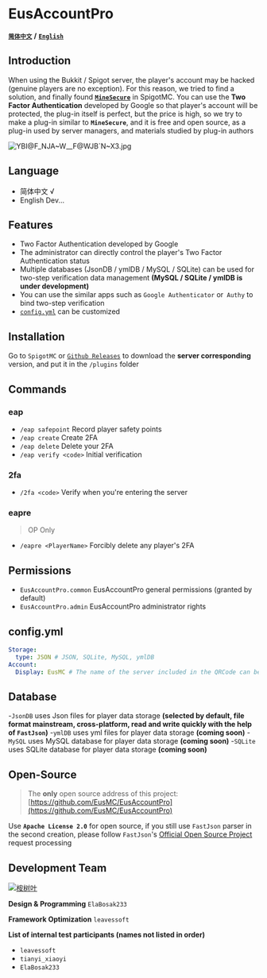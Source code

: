 # EusAccountPro

[**`简体中文`**](README.md) **/** [**`English`**](README-EN.md)

## Introduction

When using the Bukkit / Spigot server, the player's account may be hacked (genuine players are no exception). For this reason, we tried to find a solution, and finally found [**`MineSecure`**](https://www.spigotmc.org/resources/minesecure.699/) in SpigotMC. You can use the **Two Factor Authentication** developed by Google so that player's account will be protected, the plug-in itself is perfect, but the price is high, so we try to make a plug-in similar to **`MineSecure`**, and it is free and open source, as a plug-in used by server managers, and materials studied by plug-in authors

![YBI@F_NJA~W__F@WJB`N~X3.jpg](https://i.loli.net/2020/04/19/T3EVFY8AwDfLdek.jpg)

## Language

- 简体中文 √
- English Dev...

## Features

- Two Factor Authentication developed by Google
- The administrator can directly control the player's Two Factor Authentication status
- Multiple databases (JsonDB / ymlDB / MySQL / SQLite) can be used for two-step verification data management **(MySQL / SQLite / ymlDB is under development)**
- You can use the similar apps such as `Google Authenticator` or` Authy` to bind two-step verification
- [`config.yml`](/src/main/resources/config.yml) can be customized

## Installation

Go to `SpigotMC` or [`Github Releases`](https://github.com/EusMC/EusAccountPro/releases) to download the **server corresponding** version, and put it in the `/plugins` folder

## Commands

### eap
- `/eap safepoint` Record player safety points
- `/eap create` Create 2FA
- `/eap delete` Delete your 2FA
- `/eap verify <code>` Initial verification

### 2fa
- `/2fa <code>` Verify when you're entering the server

### eapre
> OP Only
- `/eapre <PlayerName>` Forcibly delete any player's 2FA

## Permissions

- `EusAccountPro.common` EusAccountPro general permissions (granted by default)
- `EusAccountPro.admin` EusAccountPro administrator rights

## config.yml
```yaml
Storage:
  type: JSON # JSON, SQLite, MySQL, ymlDB
Account:
  Display: EusMC # The name of the server included in the QRCode can be customized, and the name will be displayed after scanning with the APP
```

## Database

-`JsonDB` uses Json files for player data storage **(selected by default, file format mainstream, cross-platform, read and write quickly with the help of `FastJson`)**
-`ymlDB` uses yml files for player data storage **(coming soon)**
-`MySQL` uses MySQL database for player data storage **(coming soon)**
-`SQLite` uses SQLite database for player data storage **(coming soon)**

## Open-Source

> The **only** open source address of this project: [https://github.com/EusMC/EusAccountPro](https://github.com/EusMC/EusAccountPro)

Use **`Apache License 2.0`** for open source, if you still use `FastJson` parser in the second creation, please follow `FastJson`'s [Official Open Source Project](https://github.com/alibaba/fastjson) request processing

## Development Team

[![桉树叶](https://www.eumc.cc/images/logo_text_black.png)](https://www.eumc.cc)

**Design & Programming** `ElaBosak233`

**Framework Optimization** `leavessoft`

**List of internal test participants (names not listed in order)**

- `leavessoft`
- `tianyi_xiaoyi`
- `ElaBosak233`
